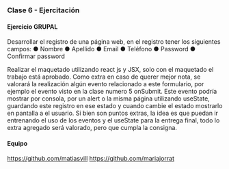 ### Clase 6 - Ejercitación

#### Ejercicio GRUPAL

Desarrollar el registro de una página web, en el registro tener los siguientes campos:
● Nombre
● Apellido
● Email
● Teléfono
● Password
● Confirmar password

Realizar el maquetado utilizando react js y JSX, solo con el maquetado el trabajo está aprobado.
Como extra en caso de querer mejor nota, se valorará la realización algún evento relacionado a este
formulario, por ejemplo el evento visto en la clase numero 5 onSubmit.
Este evento podría mostrar por consola, por un alert o la misma página utilizando useState,
guardando este registro en ese estado y cuando cambie el estado mostrarlo en pantalla a el usuario.
Si bien son puntos extras, la idea es que puedan ir entrenando el uso de los eventos y el useState
para la entrega final, todo lo extra agregado será valorado, pero que cumpla la consigna.

#### Equipo

https://github.com/matiasvill
https://github.com/mariajorrat
